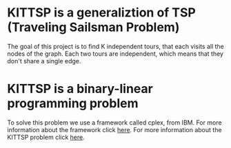 # KITTSP is a generaliztion of TSP (Traveling Sailsman Problem)
The goal of this project is to find K independent tours, that each visits all the nodes of the graph.
Each two tours are independent, which means that they don't share a single edge.

# KITTSP is a binary-linear programming problem
To solve this problem we use a framework called cplex, from IBM.
For more information about the framework click [here](https://www.ibm.com/products/ilog-cplex-optimization-studio/cplex-optimizer).
For more information about the KITTSP problem click [here](https://link.springer.com/chapter/10.1007/978-3-031-28183-9_44).

